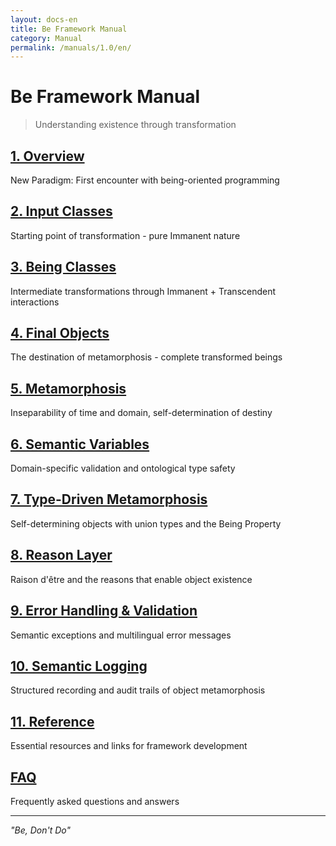 ```yaml
---
layout: docs-en
title: Be Framework Manual
category: Manual
permalink: /manuals/1.0/en/
---
```


# Be Framework Manual

> Understanding existence through transformation

## [1. Overview](./01-overview.html)
New Paradigm: First encounter with being-oriented programming

## [2. Input Classes](./02-input-classes.html)
Starting point of transformation - pure Immanent nature

## [3. Being Classes](./03-being-classes.html)
Intermediate transformations through Immanent + Transcendent interactions

## [4. Final Objects](./04-final-objects.html)
The destination of metamorphosis - complete transformed beings

## [5. Metamorphosis](./05-metamorphosis.html)
Inseparability of time and domain, self-determination of destiny

## [6. Semantic Variables](./06-semantic-variables.html)
Domain-specific validation and ontological type safety

## [7. Type-Driven Metamorphosis](./07-type-driven-metamorphosis.html)
Self-determining objects with union types and the Being Property

## [8. Reason Layer](./08-reason-layer.html)
Raison d'être and the reasons that enable object existence

## [9. Error Handling & Validation](./09-error-handling.html)
Semantic exceptions and multilingual error messages

## [10. Semantic Logging](./10-semantic-logging.html)
Structured recording and audit trails of object metamorphosis

## [11. Reference](./11-reference-resources.html)
Essential resources and links for framework development

## [FAQ](./faq.html)
Frequently asked questions and answers

---

*"Be, Don't Do"*
